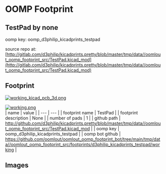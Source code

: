 # OOMP Footprint  
## TestPad  by none  
  
oomp key: oomp_d3philip_kicadprints_testpad  
  
source repo at: [http://gitlab.com/d3philip/kicadprints.pretty/blob/master/tmp/data//oomlout_oomp_footprint_src/TestPad.kicad_mod](http://gitlab.com/d3philip/kicadprints.pretty/blob/master/tmp/data//oomlout_oomp_footprint_src/TestPad.kicad_mod)  
## Footprint  
  
[![working_kicad_pcb_3d.png](working_kicad_pcb_3d_600.png)](working_kicad_pcb_3d.png)  
  
[![working.png](working_600.png)](working.png)  
| name | value | 
| --- | --- | 
| footprint name | TestPad | 
| footprint description | None | 
| number of pads | 1 | 
| github path | http://github.com/d3philip/kicadprints.pretty/blob/master/tmp/data//oomlout_oomp_footprint_src/TestPad.kicad_mod | 
| oomp key | oomp_d3philip_kicadprints_testpad | 
| oomp bot github | https://github.com/oomlout/oomlout_oomp_footprint_bot/tree/main/tmp/data//oomlout_oomp_footprint_src/footprints/d3philip_kicadprints_testpad/working | 
## Images  
